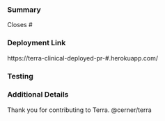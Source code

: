 ### Summary
<!--- Summarize and explain the reason behind these code changes. What are the changes, and why are they necessary? -->

<!--- Include any issue addressed by this pull request. -->
<!--- Example: Closes #45 -->
Closes #

### Deployment Link
<!---Include the deployment link, if applicable. -->
<!--- Example: https://terra-clinical-deployed-pr-45.herokuapp.com/ -->
https://terra-clinical-deployed-pr-#.herokuapp.com/

### Testing
<!-- Demonstrate that these changes are stable. How have these changes been verified? -->

### Additional Details
<!-- List anything else that is relevant to this issue. Additional information will help us better understand your changes and speed up the review process. -->

<!-- Please add your name to the CONTRIBUTORS.md file. Adding your name to the CONTRIBUTORS.md file signifies agreement to all rights and reservations provided by the License. -->

Thank you for contributing to Terra.
@cerner/terra
